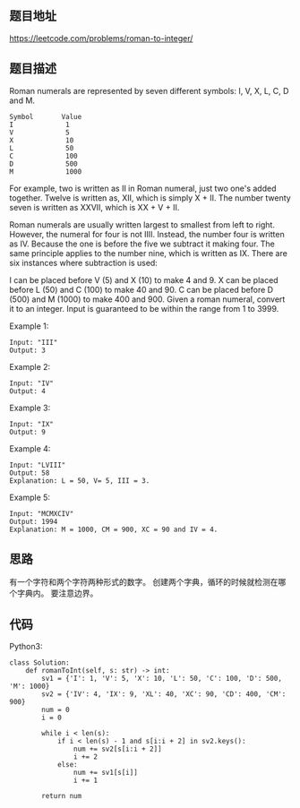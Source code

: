 ## 题目地址
https://leetcode.com/problems/roman-to-integer/

## 题目描述
Roman numerals are represented by seven different symbols: I, V, X, L, C, D and M.
```
Symbol       Value
I             1
V             5
X             10
L             50
C             100
D             500
M             1000
```
For example, two is written as II in Roman numeral, just two one's added together. Twelve is written as, XII, which is simply X + II. The number twenty seven is written as XXVII, which is XX + V + II.

Roman numerals are usually written largest to smallest from left to right. However, the numeral for four is not IIII. Instead, the number four is written as IV. Because the one is before the five we subtract it making four. The same principle applies to the number nine, which is written as IX. There are six instances where subtraction is used:

I can be placed before V (5) and X (10) to make 4 and 9. 
X can be placed before L (50) and C (100) to make 40 and 90. 
C can be placed before D (500) and M (1000) to make 400 and 900.
Given a roman numeral, convert it to an integer. Input is guaranteed to be within the range from 1 to 3999.

Example 1:
```
Input: "III"
Output: 3
```
Example 2:
```
Input: "IV"
Output: 4
```
Example 3:
```
Input: "IX"
Output: 9
```
Example 4:
```
Input: "LVIII"
Output: 58
Explanation: L = 50, V= 5, III = 3.
```
Example 5:
```
Input: "MCMXCIV"
Output: 1994
Explanation: M = 1000, CM = 900, XC = 90 and IV = 4.
```

## 思路
有一个字符和两个字符两种形式的数字。
创建两个字典，循环的时候就检测在哪个字典内。
要注意边界。

## 代码
Python3:
```
class Solution:
    def romanToInt(self, s: str) -> int:
        sv1 = {'I': 1, 'V': 5, 'X': 10, 'L': 50, 'C': 100, 'D': 500, 'M': 1000}
        sv2 = {'IV': 4, 'IX': 9, 'XL': 40, 'XC': 90, 'CD': 400, 'CM': 900}
        num = 0
        i = 0

        while i < len(s):
            if i < len(s) - 1 and s[i:i + 2] in sv2.keys():
                num += sv2[s[i:i + 2]]
                i += 2
            else:
                num += sv1[s[i]]
                i += 1

        return num
```
